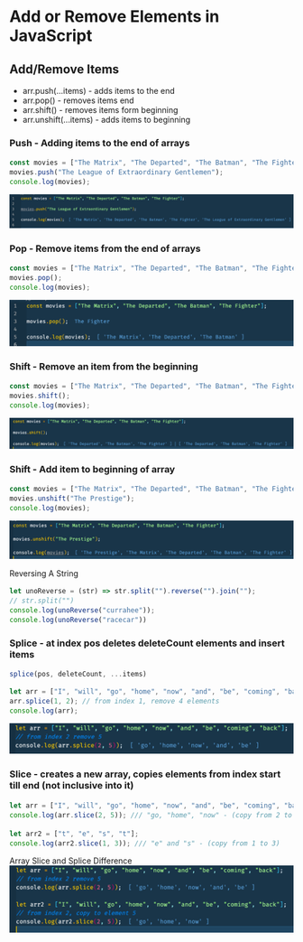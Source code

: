 # Add or Remove Elements in JavaScript

## Add/Remove Items

- arr.push(...items) - adds items to the end
- arr.pop() - removes items end
- arr.shift() - removes items form beginning
- arr.unshift(...items) - adds items to beginning

### Push - Adding items to the end of arrays

```js
const movies = ["The Matrix", "The Departed", "The Batman", "The Fighter"];
movies.push("The League of Extraordinary Gentlemen");
console.log(movies);
```

![Arr Add Element to end of Array](Pictures/ArrAdd.png)

### Pop - Remove items from the end of arrays

```js
const movies = ["The Matrix", "The Departed", "The Batman", "The Fighter"];
movies.pop();
console.log(movies);
```

![Arr Remove Last Element in Array](Pictures/Arr.Pop.png)

### Shift - Remove an item from the beginning

```js
const movies = ["The Matrix", "The Departed", "The Batman", "The Fighter"];
movies.shift();
console.log(movies);
```

![Arr Remove First Element in Array](Pictures/ArrShift.png)

### Shift - Add item to beginning of array

```js
const movies = ["The Matrix", "The Departed", "The Batman", "The Fighter"];
movies.unshift("The Prestige");
console.log(movies);
```

![Arr Add Element to end of Array](Pictures/ArrUnshift.png)

Reversing A String

```JavaScript
let unoReverse = (str) => str.split("").reverse("").join("");
// str.split("")
console.log(unoReverse("currahee"));
console.log(unoReverse("racecar"))
```

### Splice - at index pos deletes deleteCount elements and insert items

```JavaScript
splice(pos, deleteCount, ...items)
```

```JavaScript
let arr = ["I", "will", "go", "home", "now", "and", "be", "coming", "back"];
arr.splice(1, 2); // from index 1, remove 4 elements
console.log(arr);
```

![Array Splice](Pictures/ArraySplice.png)

### Slice - creates a new array, copies elements from index start till end (not inclusive into it)

```JavaScript
let arr = ["I", "will", "go", "home", "now", "and", "be", "coming", "back"];
console.log(arr.slice(2, 5)); /// "go, "home", "now" - (copy from 2 to 5)

let arr2 = ["t", "e", "s", "t"];
console.log(arr2.slice(1, 3)); /// "e" and "s" - (copy from 1 to 3)
```

Array Slice and Splice Difference
![Array Slice](Pictures/ArraySliceSplice.png)
